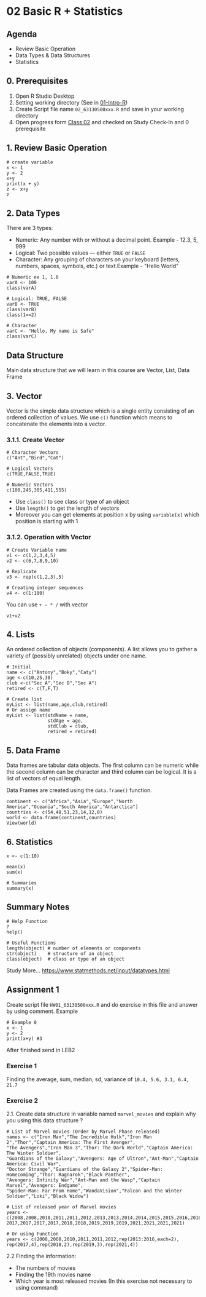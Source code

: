 # 02 Basic R + Statistics

## Agenda

- Review Basic Operation
- Data Types & Data Structures
- Statistics

## 0. Prerequisites

1. Open R Studio Desktop
2. Setting working directory (See in [01-Intro-R](01-intro-R.md))
3. Create Script file name `02_63130500xxx.R` and save in your working directory
4. Open progress form [Class 02](https://forms.gle/syVRfduXskPQXLUs5) and checked on Study Check-In and 0 prerequisite

## 1. Review Basic Operation

```
# create variable
x <- 1
y <- 2
x+y
print(x + y)
z <- x+y
z
```

## 2. Data Types

There are 3 types:

- Numeric: Any number with or without a decimal point. Example - 12.3, 5, 999
- Logical: Two possible values — either `TRUE` or `FALSE`
- Character: Any grouping of characters on your keyboard (letters, numbers, spaces, symbols, etc.) or text.Example - "Hello World"

```
# Numeric ex 1, 1.0
varA <- 100
class(varA)

# Logical: TRUE, FALSE
varB <- TRUE
class(varB)
class(1==2)

# Character
varC <- "Hello, My name is Safe"
class(varC)
```

## Data Structure

Main data structure that we will learn in this course are Vector, List, Data Frame

## 3. Vector

Vector is the simple data structure which is a single entity consisting of an ordered collection of values. We use `c()` function which means to concatenate the elements into a vector.

### 3.1.1. Create Vector

```
# Character Vectors
c("Ant","Bird","Cat")

# Logical Vectors
c(TRUE,FALSE,TRUE)

# Numeric Vectors
c(100,245,305,411,555)
```

- Use `class()` to see class or type of an object
- Use `length()` to get the length of vectors
- Moreover you can get elements at position x by using `variable[x]` which position is starting with 1

### 3.1.2. Operation with Vector

```
# Create Variable name
v1 <- c(1,2,3,4,5)
v2 <- c(6,7,8,9,10)

# Replicate
v3 <- rep(c(1,2,3),5)

# Creating integer sequences
v4 <- c(1:100)
```

You can use `+ - * /` with vector

```
v1+v2
```

## 4. Lists

An ordered collection of objects (components). A list allows you to gather a variety of (possibly unrelated) objects under one name.

```
# Initial
name <- c("Antony","Boky","Caty")
age <-c(10,25,30)
club <-c("Sec A","Sec B","Sec A")
retired <- c(T,F,T)

# Create list
myList <- list(name,age,club,retired)
# Or assign name
myList <- list(stdName = name,
               stdAge = age,
               stdClub = club,
               retired = retired)
```

## 5. Data Frame

Data frames are tabular data objects. The first column can be numeric while the second column can be character and third column can be logical. It is a list of vectors of equal length.

Data Frames are created using the `data.frame()` function.

```
continent <- c("Africa","Asia","Europe","North America","Oceania","South America","Antarctica")
countries <- c(54,48,51,23,14,12,0)
world <- data.frame(continent,countries)
View(world)
```

## 6. Statistics

```
x <- c(1:10)

mean(x)
sum(x)

# Summaries
summary(x)
```

## Summary Notes

```
# Help Function
?
help()

# Useful Functions
length(object) # number of elements or components
str(object)    # structure of an object
class(object)  # class or type of an object
```

Study More... https://www.statmethods.net/input/datatypes.html

## Assignment 1

Create script file `HW01_63130500xxx.R` and do exercise in this file and answer by using comment. Example

```
# Example 0
x <- 1
y <- 2
print(x+y) #3
```
After finished send in LEB2

### Exercise 1

Finding the average, sum, median, sd, variance of `10.4, 5.6, 3.1, 6.4, 21.7`

### Exercise 2

2.1. Create data structure in variable named `marvel_movies` and explain why you using this data structure ?

```
# List of Marvel movies (Order by Marvel Phase released)
names <- c("Iron Man","The Incredible Hulk","Iron Man 2","Thor","Captain America: The First Avenger",
"The Avengers","Iron Man 3","Thor: The Dark World","Captain America: The Winter Soldier",
"Guardians of the Galaxy","Avengers: Age of Ultron","Ant-Man","Captain America: Civil War",
"Doctor Strange","Guardians of the Galaxy 2","Spider-Man: Homecoming","Thor: Ragnarok","Black Panther",
"Avengers: Infinity War","Ant-Man and the Wasp","Captain Marvel","Avengers: Endgame",
"Spider-Man: Far From Home","WandaVision","Falcon and the Winter Soldier","Loki","Black Widow")

# List of released year of Marvel movies
years <- c(2008,2008,2010,2011,2011,2012,2013,2013,2014,2014,2015,2015,2016,2016,
2017,2017,2017,2017,2018,2018,2019,2019,2019,2021,2021,2021,2021)

# Or using Function
years <- c(2008,2008,2010,2011,2011,2012,rep(2013:2016,each=2),
rep(2017,4),rep(2018,2),rep(2019,3),rep(2021,4))
```

2.2 Finding the information:

- The numbers of movies
- Finding the 19th movies name
- Which year is most released movies (In this exercise not necessary to using command)